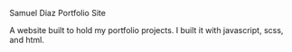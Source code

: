 Samuel Diaz Portfolio Site

A website built to hold my portfolio projects. I built it with javascript, scss, and html.
